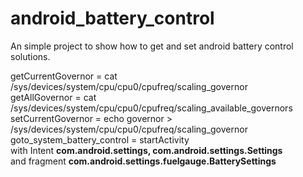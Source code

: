 # android_battery_control
An simple project to show how to get and set android battery control solutions.  
  
getCurrentGovernor = cat /sys/devices/system/cpu/cpu0/cpufreq/scaling_governor  
getAllGovernor = cat /sys/devices/system/cpu/cpu0/cpufreq/scaling_available_governors  
setCurrentGovernor = echo governor > /sys/devices/system/cpu/cpu0/cpufreq/scaling_governor  
goto_system_battery_control = startActivity  
    with Intent **com.android.settings, com.android.settings.Settings**  
    and fragment **com.android.settings.fuelgauge.BatterySettings**  
